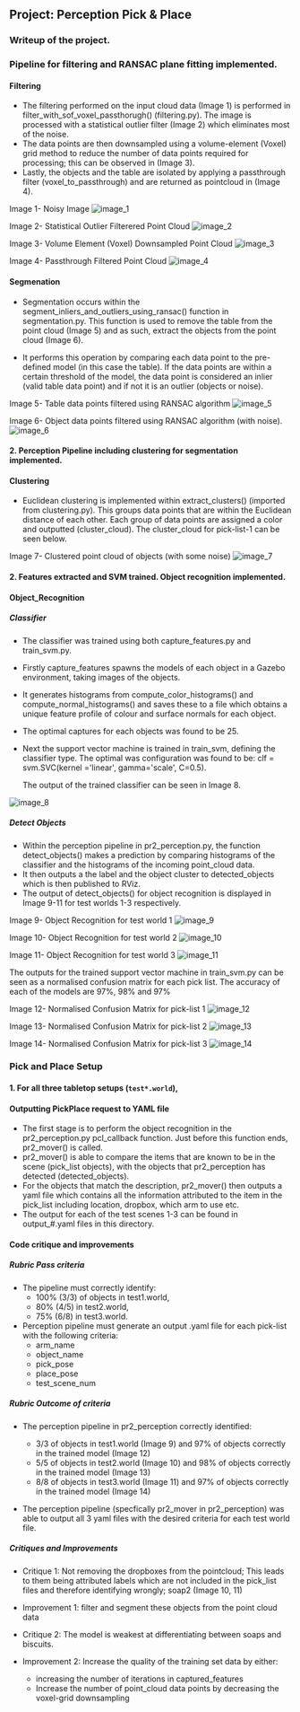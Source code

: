 ## Project: Perception Pick & Place
### Writeup of the project.

### Pipeline for filtering and RANSAC plane fitting implemented.

#### Filtering

- The filtering performed on the input cloud data (Image 1) is performed in 
  filter_with_sof_voxel_passthorugh() (filtering.py). The image is processed
  with a statistical outlier filter (Image 2) which eliminates most of the 
  noise. 
- The data points are then downsampled using a volume-element (Voxel)
  grid method to reduce the number of data points required for processing; 
  this can be observed in (Image 3). 
- Lastly, the objects and the table are isolated by applying a passthrough 
  filter (voxel_to_passthrough) and are returned as pointcloud in 
  (Image 4). 

Image 1- Noisy Image
![image_1](./photos/Image_1-Noisy-PC.png)

Image 2- Statistical Outlier Filterered Point Cloud
![image_2](./photos/Image_2-SOF-FIltered.png)

Image 3- Volume Element (Voxel) Downsampled Point Cloud
![image_3](./photos/Image_3-Voxel-Filtered.png)

Image 4- Passthrough Filtered Point Cloud
![image_4](./photos/Image_4-Passthough-filtered.png)


#### Segmenation

- Segmentation occurs within the segment_inliers_and_outliers_using_ransac()
  function in segmentation.py. This function is used to remove the table from 
  the point cloud (Image 5) and as such, extract the objects from 
  the point cloud (Image 6). 

- It performs this operation by comparing each data point to the pre-defined 
  model (in this case the table). If the data points are within a certain 
  threshold of the model, the data point is considered an inlier (valid table 
  data point) and if not it is an outlier (objects or noise).

Image 5- Table data points filtered using RANSAC algorithm
![image_5](./photos/Image_5-Table-RANSAC.png)

Image 6- Object data points filtered using RANSAC algorithm (with noise).
![image_6](./photos/Image_6-Objects-RANSAC.png)



#### 2. Perception Pipeline including clustering for segmentation implemented.  

#### Clustering

- Euclidean clustering is implemented within extract_clusters() (imported from
  clustering.py). This groups data points that are within the Euclidean 
  distance of each other. Each group of data points are assigned a color and 
  outputted (cluster_cloud). The cluster_cloud for pick-list-1 can be seen below. 

Image 7- Clustered point cloud of objects (with some noise)
![image_7](./photos/Image_7-Clustering.png)



#### 2. Features extracted and SVM trained.  Object recognition implemented.

#### Object_Recognition

##### Classifier
- The classifier was trained using both capture_features.py and train_svm.py.

- Firstly capture_features spawns the models of each object in a Gazebo
  environment, taking images of the objects. 
- It generates histograms from compute_color_histograms() and 
  compute_normal_histograms() and saves these to a file which obtains
  a unique feature profile of colour and surface normals for each object.
- The optimal captures for each objects was found to be 25.
- Next the support vector machine is trained in train_svm, defining the 
  classifier type. The optimal was configuration was found to be:
  clf = svm.SVC(kernel ='linear', gamma='scale', C=0.5). 

  The output of the trained classifier can be seen in 
  Image 8.


![image_8](./photos/Image_8-Train-SVM.png)


##### Detect Objects
- Within the perception pipeline in pr2_perception.py, the function 
  detect_objects() makes a prediction by comparing histograms of the classifier
  and the histograms of the incoming point_cloud data. 
- It then outputs a the label and the object cluster to detected_objects 
  which is then published to RViz.
- The output of detect_objects() for object recognition is displayed in Image 9-11
  for test worlds 1-3 respectively.
  
Image 9- Object Recognition for test world 1
![image_9](./photos/Image_9-Object-Recognition-Pick-List-1.png)

Image 10- Object Recognition for test world 2
![image_10](./photos/Image_10-Object-Recognition-Pick-List-2.png)

Image 11- Object Recognition for test world 3
![image_11](./photos/Image_11-Object-Recognition-Pick-List-3.png)


The outputs for the trained support vector machine in train_svm.py
can be seen as a normalised confusion matrix for each pick list.
The accuracy of each of the models are 97%, 98% and 97%

Image 12- Normalised Confusion Matrix for pick-list 1
![image_12](./photos/test1-40-NCM.png)

Image 13- Normalised Confusion Matrix for pick-list 2
![image_13](./photos/test2-50-NCM.png)

Image 14- Normalised Confusion Matrix for pick-list 3
![image_14](./photos/test3-25-NCM.png)

### Pick and Place Setup

#### 1. For all three tabletop setups (`test*.world`), 

#### Outputting PickPlace request to YAML file
- The first stage is to perform the object recognition in the pr2_perception.py 
  pcl_callback function. Just before this function ends, pr2_mover() is called.
- pr2_mover() is able to compare the items that are known to be in the scene 
  (pick_list objects), with the objects that pr2_perception has detected 
  (detected_objects). 
- For the objects that match the description, pr2_mover() then outputs a yaml 
  file which contains all the information attributed to the item in the 
  pick_list including location, dropbox, which arm to use etc.
- The output for each of the test scenes 1-3 can be found in output_#.yaml files
  in this directory.


#### Code critique and improvements

##### Rubric Pass criteria
- The pipeline must correctly identify:
  - 100% (3/3) of objects in test1.world,
  - 80% (4/5) in test2.world,
  - 75% (6/8) in test3.world.
- Perception pipeline must generate an output .yaml file for each pick-list with the following criteria:
  - arm_name
  - object_name
  - pick_pose
  - place_pose
  - test_scene_num

  
##### Rubric Outcome of criteria
- The perception pipeline in pr2_perception correctly identified:
  - 3/3 of objects in test1.world (Image 9) and 97% of objects correctly in the trained model (Image 12)
  - 5/5 of objects in test2.world (Image 10) and 98% of objects correctly in the trained model (Image 13)
  - 8/8 of objects in test3.world (Image 11) and 97% of objects correctly in the trained model (Image 14)
  
- The perception pipeline (specfically pr2_mover in pr2_perception) was able to output all 3 yaml files
  with the desired criteria for each test world file.

##### Critiques and Improvements

- Critique 1: Not removing the dropboxes from the pointcloud; This leads to 
  them being attributed labels which are not included in the pick_list files
  and therefore identifying wrongly; soap2 (Image 10, 11)

- Improvement 1: filter and segment these objects from the point cloud data

- Critique 2: The model is weakest at differentiating between soaps and 
  biscuits. 

- Improvement 2: Increase the quality of the training set data by either: 
  - increasing the number of iterations in captured_features
  - Increase the number of point_cloud data points by decreasing the voxel-grid 
    downsampling





